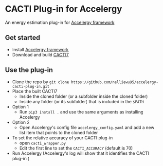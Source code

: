 # CACTI Plug-in for Accelergy

An energy estimation plug-in for [Accelergy framework](https://github.com/nelliewu95/accelergy)

## Get started 
- Install [Accelergy framework](https://github.com/nelliewu95/accelergy)
- Download and build [CACTI7](https://github.com/HewlettPackard/cacti) 

## Use the plug-in
- Clone the repo by ```git clone https://github.com/nelliewu95/accelergy-cacti-plug-in.git```
- Place the built CACTI7 
    - Inside the cloned folder (or a subfolder inside the cloned folder)
    - Inside any folder (or its subfolder) that is included in the ```$PATH```
- Option 1
    - Run ```pip3 install .``` and use the same arguments as installing Accelergy 
- Option 2
    - Open Accelergy's config file ```accelergy_config.yaml``` and add a new list item that points to the cloned folder
- To set the relative accuracy of your CACTI plug-in
    - open ```cacti_wrapper.py``` 
    - Edit the first line to set the ```CACTI_ACCURACY``` (default is 70)
- Run Accelergy (Accelergy's log will show that it identifies the CACTI plug-in )
